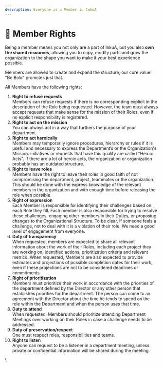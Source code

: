 ```yaml
---
description: Everyone is a Member in InkuA
---
```


# 🌟 Member Rights

Being a member means you not only are a part of InkuA, but you also **own the shared resources**, allowing you to copy, modify parts and grow the organization to the shape you want to make it your best experience possible.

Members are allowed to create and expand the structure, our core value: "Be Bold" promotes just that. &#x20;

All Members have the following rights:&#x20;

1. **Right to refuse requests** \
   Members can refuse requests if there is no corresponding explicit in the description of the Role being requested. However, the team must always accept requests that make sense for the mission of their Roles, even if no explicit responsibility is registered.
2. **Right to act on the mission**\
   You can always act in a way that furthers the purpose of your department
3. **Right to act heroically**\
   Members may temporarily ignore procedures, hierarchy or rules if it is useful and necessary to express the Department’s or the Organization's Mission. Initiatives or requests that have this quality are called "Heroic Acts". If there are a lot of heroic acts, the organization or organization probably has an outdated structure.
4. **Right to leave roles**\
   Members have the right to leave their roles in good faith of not compromising the department, project, teammates or the organization. This should be done with the express knowledge of the relevant members in the organization and with enough time before releasing the role when possible.&#x20;
5. **Right of expression**\
   Each Member is responsible for identifying their challenges based on each Role they fill. Each member is also responsible for trying to resolve these challenges, engaging other members in their Duties, or proposing changes to the Organizational Structure. To be clear, if someone feels a challenge, not to deal with it is a violation of their role. We need a good level of engagement from everyone.
6. **Duty of transparency**\
   When requested, members are expected to share all relevant information about the work of their Roles, including each project they are working on, identified actions, prioritization criteria and relevant metrics. When requested, Members are also expected to provide estimates and projections of possible completion dates for their work, even if these projections are not to be considered deadlines or commitments.
7. **Right of prioritization**\
   Members must prioritize their work in accordance with the priorities of the department defined by the Director or any other person that establishes priorities for the department. The person can come to an agreement with the Director  about the time he tends to spend on the role within the Department and when the person uses that time.
8. **Duty to attend**\
   When requested, Members should prioritize attending Department Meetings over working on their Roles in case a challenge needs to be addressed.
9. **Duty of preservation/respect**\
   One must respect roles, responsibilities and teams.
10. **Right to listen**\
    Anyone can request to be a listener in a department meeting, unless private or confidential information will be shared during the meeting.&#x20;

\


